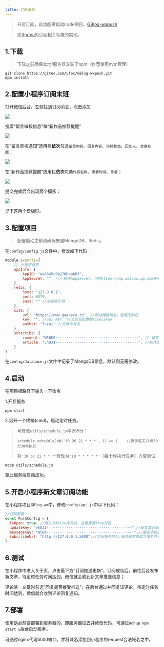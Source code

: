 ```yaml
---
title: 订阅消息
---
```

>开启订阅，此功能需启动node项目。[GBlog-wxpush](https://gitee.com/ufec/GBlog-wxpush)
>
>感谢[ufec](https://gitee.com/ufec)对订阅相关功能的实现。

## 1.下载

> 下载之前确保本地/服务器安装了npm（推荐使用nvm管理）

```shell
git clone https://gitee.com/ufec/GBlog-wxpush.git
npm install
```

## 2.配置小程序订阅末班

打开微信后台，左侧找到订阅消息，点击添加

![](https://oss.fuzui.net/img/003303_80b6a978_4988475.png)



搜索“留言审核信息”和“新作品推荐提醒”

![](https://oss.fuzui.net/img/003303_fcfd710c_4988475.png)



在“留言审核通知”选用栏**依次**勾选`留言内容`、`回复内容`、`审核状态`、`回复人`、`文章标题`；

![](https://oss.fuzui.net/img/003303_f7c54379_4988475.png)



在“新作品推荐提醒”选用栏**依次**勾选`作品名称`、`发表时间`、`作者`；

![](https://oss.fuzui.net/img/003303_8a701a57_4988475.png)



提交完成后会出现两个模板：

![](https://oss.fuzui.net/img/003303_689c7d1e_4988475.png)

记下这两个模板ID。

## 3.配置项目

> 配置启动之前请确保安装MongoDB、Redis。

在`config/config.js`文件中，修改如下代码：

```javascript
module.exports={
    // 小程序信息
    appInfo: {
        AppID: "wx0345c0b270baa60f",
        AppSecret: "", //小程序AppSecret，可在https://mp.weixin.qq.com中开发——开发设置中获取
    },
    redis: {
        host: "127.0.0.1",
        port: 6379,
        pass: "" //没有就不填
    },
    site: {
        url: "https://www.geekera.cn", //网站博客地址，结尾无斜杠
        key: "", //api KEY，halo后台配置的AccessKey
        author: "fuzui" //文章作者名
    },
    subscribe: {
        comment: "W56K5······································", // 留言审核通知模板id
        article: "vhOJ1······································", //新作品推荐提醒模板id
    }
}
```

在`config/database.js`文件中记录了MongoDB信息，默认则无需修改。



## 4.启动

在项目根路径下输入一下命令

1.开启服务

```shell
npm start
```

2.另开一个终端(cmd)，启动定时任务。

> 可修改`utils/schedule.js`中255行：
>
> ```
> schedule.scheduleJob('30 30 21 * * *', () => {	//表示每天21点30分30秒执行
> ```
>
> 将`'30 30 21 * * *'`修改为`'10 * * * * *'`（每十秒执行任务）方便测试

```
node utils/schedule.js
```

至此服务端启动成功。



## 5.开启小程序新文章订阅功能

在小程序项目`GBlog-wx`中，修改`config/api.js`中以下代码：

```javascript
//订阅配置
const PushConfig = {
  isOpen: true,	//默认为false未开启，这里需要true开启
  updateKey: "vhOJ1·······································",//新文章订阅模板id
  messageKey: "W56K········································",//留言审核通知模板id，
  SubscribeUrl: "http://127.0.0.1:5000",//订阅服务地址,服务器需修改为域名并设置微信reques合法域名
}
```



## 6.测试

在小程序中进入关于页，点击最下方“订阅推送更新”，订阅成功后，前往后台发布新文章，待定时任务时间达到，微信就会收到新文章推送信息；

评论某一文章时勾选”回复是否接受推送“，在后台通过并回复该评论，待定时任务时间达到，微信就会收到评论回复通知。



## 7.部署

使用是必然要部署到服务器的，即服务器拉去并修改代码，可通过`nohup npm start &`后台启动服务。

可通过nginx代理5000端口，并将域名添加到小程序的request合法域名之中。

